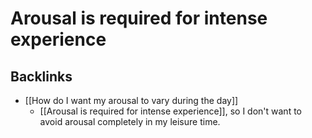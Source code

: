 # Arousal is required for intense experience

## Backlinks
* [[How do I want my arousal to vary during the day]]
	* [[Arousal is required for intense experience]], so I don't want to avoid arousal completely in my leisure time.

<!-- #.inbox -->

<!-- {BearID:65356323-4911-4A85-B003-4BF440650CAF-77507-0000031912586D6D} -->
